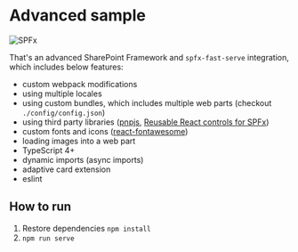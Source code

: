 # Advanced sample

![SPFx](https://img.shields.io/badge/SPFx-1.12.1-green.svg)

That's an advanced SharePoint Framework and `spfx-fast-serve` integration, which includes below features:

- custom webpack modifications
- using multiple locales
- using custom bundles, which includes multiple web parts (checkout `./config/config.json`)
- using third party libraries ([pnpjs](https://pnp.github.io/pnpjs/), [Reusable React controls for SPFx](https://pnp.github.io/sp-dev-fx-controls-react/))
- custom fonts and icons ([react-fontawesome](https://github.com/FortAwesome/react-fontawesome))
- loading images into a web part
- TypeScript 4+
- dynamic imports (async imports)
- adaptive card extension
- eslint

## How to run

1. Restore dependencies `npm install`
2. `npm run serve`
